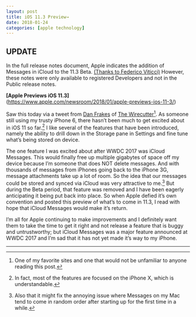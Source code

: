 ```yaml
---
layout: post
title: iOS 11.3 Preview→
date: 2018-01-24
categories: [apple technology]
---
```



## UPDATE
In the full release notes document, Apple indicates the addition of Messages in iCloud to the 11.3 Beta. [(Thanks to Federico Viticci)](https://twitter.com/viticci/status/956227430540247041) However, these notes were only available to registered Developers and not in the Public release notes.

**[Apple Previews iOS 11.3]**(https://www.apple.com/newsroom/2018/01/apple-previews-ios-11-3/)

Saw this today via a tweet from [Dan Frakes](https://twitter.com/DanFrakes/status/956181632997670912) of [The Wirecutter](http://thewirecutter.com)[^1]. As someone still using my trusty iPhone 6, there hasn’t been much to get excited about in iOS 11 so far.[^2] I like several of the features that have been introduced, namely the ability to drill down in the Storage pane in Settings and fine tune what’s being stored on device. 

The one feature I was excited about after WWDC 2017 was iCloud Messages. This would finally free up multiple gigabytes of space off my device because I’m someone that does NOT delete messages. And with thousands of messages from iPhones going back to the iPhone 3G, message attachments take up a lot of room. So the idea that our messages could be stored and synced via iCloud was very attractive to me.[^3] But during the Beta period, that feature was removed and I have been eagerly anticipating it being put back into place. So when Apple defied it’s own convention and posted this preview of what’s to come in 11.3, I read with hope that iCloud Messages would make it’s return.

I’m all for Apple continuing to make improvements and I definitely want them to take the time to get it right and not release a feature that is buggy and untrustworthy; but iCloud Messages was a major feature announced at WWDC 2017 and I’m sad that it has not yet made it’s way to my iPhone.


---

[^1]: One of my favorite sites and one that would not be unfamiliar to anyone reading this post.
[^2]: In fact, most of the features are focused on the iPhone X, which is understandable.
[^3]: Also that it might fix the annoying issue where Messages on my Mac tend to come in random order after starting up for the first time in a while.